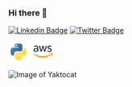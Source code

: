 ### Hi there 👋

[![Linkedin Badge](https://img.shields.io/badge/-Linkedin-blue?style=flat&logo=Linkedin&logoColor=white)](https://www.linkedin.com/in/chrisfwilliams)
[![Twitter Badge](https://img.shields.io/badge/-Twitter-white?style=flat&logo=Twitter&logoColor=blue)](https://www.twitter.com/mistwire)


<img src="https://github.com/devicons/devicon/blob/master/icons/python/python-original.svg" title="Python" alt="Python" width="40" height="40"/>&nbsp;
<img src="https://github.com/devicons/devicon/blob/master/icons/amazonwebservices/amazonwebservices-original-wordmark.svg" title="AWS" alt="AWS" width="40" height="40"/>&nbsp;


![Image of Yaktocat](https://octodex.github.com/images/yaktocat.png) 
<!--
**mistwire/mistwire** is a ✨ _special_ ✨ repository because its `README.md` (this file) appears on your GitHub profile.

Here are some ideas to get you started:

- 🔭 I’m currently working on ...
- 🌱 I’m currently learning ...
- 👯 I’m looking to collaborate on ...
- 🤔 I’m looking for help with ...
- 💬 Ask me about ...
- 📫 How to reach me: ...
- 😄 Pronouns: ...
- ⚡ Fun fact: ...
-->
